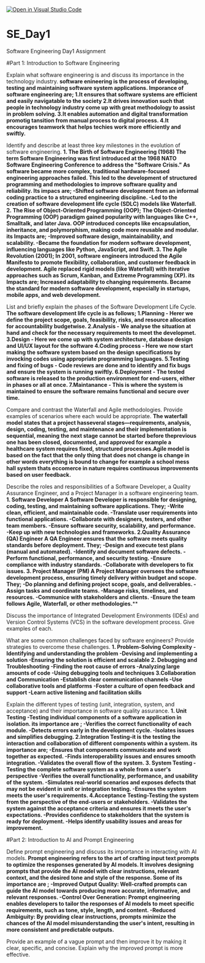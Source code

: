 [![Open in Visual Studio Code](https://classroom.github.com/assets/open-in-vscode-2e0aaae1b6195c2367325f4f02e2d04e9abb55f0b24a779b69b11b9e10269abc.svg)](https://classroom.github.com/online_ide?assignment_repo_id=18361068&assignment_repo_type=AssignmentRepo)
# SE_Day1
Software Engineering Day1 Assignment

#Part 1: Introduction to Software Engineering

Explain what software engineering is and discuss its importance in the technology industry.
**software enineering is the process of developing, testing and maintaining software system applications.
Imporance of software engineering are;
 1.It ensures that software systems are efficient and easily navigatable to the society
 2.It drives innovation such that people in technology industry come up with great methodology to assist in problem solving.
 3.It enables automation and digital transformation promotig tansition from manual process to digital process.
 4.It encourages teamwork that helps techies work more efficiently and swiftly.**


Identify and describe at least three key milestones in the evolution of software engineering.
**1. The Birth of Software Engineering (1968)
The term Software Engineering was first introduced at the 1968 NATO Software Engineering Conference to address the "Software Crisis."
As software became more complex, traditional hardware-focused engineering approaches failed.
This led to the development of structured programming and methodologies to improve software quality and reliability.
Its impacs are;
-Shifted software development from an informal coding practice to a structured engineering discipline.
-Led to the creation of software development life cycle (SDLC) models like Waterfall.
2. The Rise of Object-Oriented Programming (OOP);
The Object-Oriented Programming (OOP) paradigm gained popularity with languages like C++, Smalltalk, and later Java.
OOP introduced concepts like encapsulation, inheritance, and polymorphism, making code more reusable and modular.
its Impacts are;
-Improved software design, maintainability, and scalability.
-Became the foundation for modern software development, influencing languages like 
 Python, JavaScript, and Swift.
3. The Agile Revolution (2001);
In 2001, software engineers introduced the Agile Manifesto to promote flexibility, collaboration, and customer feedback in development.
Agile replaced rigid models (like Waterfall) with iterative approaches such as Scrum, Kanban, and Extreme Programming (XP).
its Impacts are;
Increased adaptability to changing requirements.
Became the standard for modern software development, especially in startups, mobile apps, and web development.**


List and briefly explain the phases of the Software Development Life Cycle.
**The software development life cycle is as follows;
1.Planning - Herer we  define the project scope, goals, feasibility, risks, and resource allocation for accountability budgetwise.
2.Analysis - We analyse the situation at hand and check for the necessary requirements to meet the developmet.
3.Design - Here we come up with system architecture, database design and UI/UX layout for the software
4.Coding process - Here we now start making the software system  based on the design specifications by invocking codes using appropriate 
  programming languages.
5.Testing and fixing of bugs - Code reviews are done and to identify and fix bugs and ensure the system is running swiftly.
6.Deployment - The tested software is released to the production environment for end-users, either in phases or all at once.
7.Maintanance - This is where the system is maintained to  ensure the software remains functional and secure over time.**

Compare and contrast the Waterfall and Agile methodologies. Provide examples of scenarios where each would be appropriate.
**The waterfall model states that a project hasseveral stages—requirements, analysis, design, coding, testing, and maintenance
and their implementation is sequential, meaning the next stage cannot be started before theprevious one has been closed, documented, and approved for example a healthcare system requires fixed, structured processes.Agile model is based on the fact that the only thing that does not change is change in other words everything is bound to change for example a school mess hall system thats eccomerce in nature requires continuous improvements based on user feedback.**


Describe the roles and responsibilities of a Software Developer, a Quality Assurance Engineer, and a Project Manager in a software engineering team.
**1. Software Developer
A Software Developer is responsible for designing, coding, testing, and maintaining software applications.
They;
-Write clean, efficient, and maintainable code.
-Translate user requirements into functional applications.
-Collaborate with designers, testers, and other team members.
-Ensure software security, scalability, and performance.
-Keep up with new technologies and frameworks.
2.Quality Assurance (QA) Engineer
A QA Engineer ensures that the software meets quality standards before deployment.
They;
-Design and execute test plans (manual and automated).
-Identify and document software defects.
-Perform functional, performance, and security testing.
-Ensure compliance with industry standards.
-Collaborate with developers to fix issues.
3. Project Manager (PM)
A Project Manager oversees the software development process, ensuring timely delivery within budget and scope.
They;
-Do planning and defining project scope, goals, and deliverables.
-Assign tasks and coordinate teams.
-Manage risks, timelines, and resources.
-Communice with stakeholders and clients.
-Ensure the team follows Agile, Waterfall, or other methodologies.****

Discuss the importance of Integrated Development Environments (IDEs) and Version Control Systems (VCS) in the software development process. Give examples of each.


What are some common challenges faced by software engineers? Provide strategies to overcome these challenges.
**1. Problem-Solving Complexity
-Identifying and understanding the problem
-Devising and implementing a solution
-Ensuring the solution is efficient and scalable
2. Debugging and Troubleshooting
-Finding the root cause of errors
-Analyzing large amounts of code
-Using debugging tools and techniques
3.Collaboration and Communication
-Establish clear communication channels
-Use collaborative tools and platforms
-Foster a culture of open feedback and support
-Learn active listening and facilitation skills**

Explain the different types of testing (unit, integration, system, and acceptance) and their importance in software quality assurance.
**1. Unit Testing -Testing individual components of a software application in isolation.
     its importance are ;
     -Verifies the correct functionality of each module.
     -Detects errors early in the development cycle.
     -Isolates issues and simplifies debugging.
   2.Integration Testing-it is the testing the interaction and collaboration of different components within a system. 
    its importance are;
    -Ensures that components communicate and work together as expected.
    -Finds interoperability issues and ensures smooth integration.
    -Validates the overall flow of the system.
   3. System Testing - Testing the complete software system as a whole from a user's perspective
  -Verifies the overall functionality, performance, and usability of the system.
  -Simulates real-world scenarios and exposes defects that may not be evident in unit or 
  integration testing.
  -Ensures the system meets the user's requirements.
  4.Acceptance Testing-Testing the system from the perspective of the end-users or stakeholders.
-Validates the system against the acceptance criteria and ensures it meets the user's expectations.
-Provides confidence to stakeholders that the system is ready for deployment.
-Helps identify usability issues and areas for improvement.**


#Part 2: Introduction to AI and Prompt Engineering


Define prompt engineering and discuss its importance in interacting with AI models.
**Prompt engineering refers to the art of crafting input text prompts to optimize the responses generated by AI models. It involves designing prompts that provide the AI model with clear instructions, relevant context, and the desired tone and style of the response.
Some of its importance are ;
-Improved Output Quality: Well-crafted prompts can guide the AI model towards producing more accurate, informative, and relevant responses.
-Control Over Generation: Prompt engineering enables developers to tailor the responses of AI models to meet specific requirements, such as tone, style, length, and content.
-Reduced Ambiguity: By providing clear instructions, prompts minimize the chances of the AI model misunderstanding the user's intent, resulting in more consistent and predictable outputs.**

Provide an example of a vague prompt and then improve it by making it clear, specific, and concise. Explain why the improved prompt is more effective.
